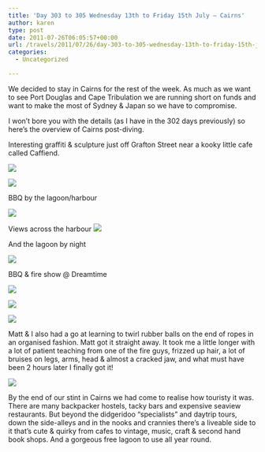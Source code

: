 ```yaml
---
title: 'Day 303 to 305 Wednesday 13th to Friday 15th July – Cairns'
author: karen
type: post
date: 2011-07-26T06:05:57+00:00
url: /travels/2011/07/26/day-303-to-305-wednesday-13th-to-friday-15th-july-cairns/
categories:
  - Uncategorized

---
```

We decided to stay in Cairns for the rest of the week. As much as we want to see Port Douglas and Cape Tribulation we are running short on funds and want to make the most of Sydney & Japan so we have to compromise.

I won’t bore you with the details (as I have in the 302 days previously) so here’s the overview of Cairns post-diving.

Interesting graffiti & sculpture just off Grafton Street near a kooky little cafe called Caffiend.

![](/travels-wp-content/uploads/2011/07/IMG_8744.jpg)

![](/travels-wp-content/uploads/2011/07/IMG_8745.jpg)

BBQ by the lagoon/harbour 

![](/travels-wp-content/uploads/2011/07/P1070961.jpg)

Views across the harbour
![](/travels-wp-content/uploads/2011/07/IMG_87285.jpg)

And the lagoon by night 

![](/travels-wp-content/uploads/2011/07/IMG_8740.jpg)

BBQ & fire show @ Dreamtime

![](/travels-wp-content/uploads/2011/07/IMG_8751.jpg)

![](/travels-wp-content/uploads/2011/07/IMG_8758.jpg)

![](/travels-wp-content/uploads/2011/07/IMG_8763.jpg)

Matt & I also had a go at learning to twirl rubber balls on the end of ropes in an organised fashion. Matt got it straight away. It took me a little longer with a lot of patient teaching from one of the fire guys, frizzed up hair, a lot of bruises on legs, arms, head & almost a cracked jaw, and what must have been 2 hours later I finally got it! 

![](/travels-wp-content/uploads/2011/07/blog-photos5.jpg)

By the end of our stint in Cairns we had come to realise how touristy it was. There are many backpacker hostels, tacky bars and expensive seaview restaurants. But beyond the didgeridoo “specialists” and daytrip tours, down the side-alleys and in the nooks and crannies there’s a liveable side to it that’s cute & quirky from cafes to vintage, music, craft & second hand book shops. And a gorgeous free lagoon to use all year round.
